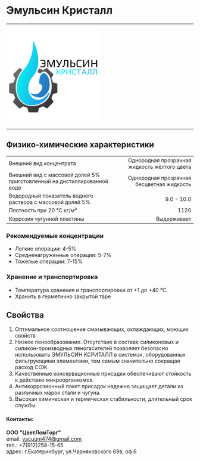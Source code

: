 # **Эмульсин Кристалл**
***
<img src="images/Logo.png" alt="LOGO" style="height: 250px; width:250px;"/>

***
## Физико-химические характеристики


| | |  
|-|-:|  
| Внешний вид концентрата                                                 | Однородная прозрачная жидкость жёлтого цвета |  
| Внешний вид с массовой долей 5% приготовленный на дистиллированной воде |    Однородная прозрачная бесцветная жидкость |  
| Водородный показатель водного раствора с массовой долей 5%              |                                   9.0 - 10.0 |  
| Плотность при 20 °С кг/м³                                               |                                         1120 |  
| Коррозия чугунной пластины                                              |                                  Выдерживает |  
### Рекомендуемые концентрации
- Легкие операции: 4-5%
- Средненагруженные операции: 5-7%
- Тяжелые операции: 7-15%
### Хранение и транспортировка
- Температура хранения и транспортировки от +1 до +40 °С.
- Хранить в герметично закрытой таре
    
## **Свойства**
1. Оптимальное соотношение смазывающих, охлаждающих, моющих свойств
2. Низкое пенообразование. Отсутствие в составе силиконовых и силикон-производных пеногасителей позволяет безопасно использовать ЭМУЛЬСИН КСРИТАЛЛ в системах, оборудованных фильтрующими элементами, тем самым значительно сокращая расход СОЖ.
3. Качественные консервационные присадки обеспечивают стойкость к действию микроорганизмов.
4. Антикоррозионный пакет присадок надежно защищает детали из различных марок стали и чугуна.
5. Высокая химическая и термическая стабильности, длительный срок службы.





#### Контакты:
**ООО "ЦветЛомТорг"**  
email: vacuum474@gmail.com  
тел.: +7(912)258-15-65  
адрес: г.Екатеринбург, ул.Чарняховского 69в, оф.6

